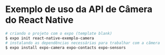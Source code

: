 # Exemplo de uso da API de Câmera do React Native

```bash
# criando o projeto com o expo (template blank)
$ expo init react-native-exemplo-camera
# instalando as dependências necessárias para trabalhar com a câmera
$ expo install expo-camera expo-contacts expo-sensors
```
